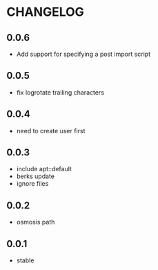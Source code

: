 CHANGELOG
=========

0.0.6
-----
* Add support for specifying a post import script

0.0.5
-----
* fix logrotate trailing characters

0.0.4
-----
* need to create user first

0.0.3
-----
* include apt::default
* berks update
* ignore files

0.0.2
-----
* osmosis path

0.0.1
-----
* stable
